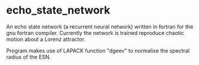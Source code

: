 # echo_state_network
An echo state network (a recurrent neural network) written in fortran for the gnu fortran compiler. Currently the network is trained reproduce chaotic motion about a Lorenz attractor.

Program makes use of LAPACK function "dgeev" to normalise the spectral radius of the ESN. 
